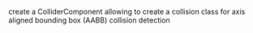  create a ColliderComponent allowing to create a collision class for axis aligned bounding box (AABB) collision detection
